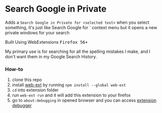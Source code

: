 # Search Google in Private
Adds a `Search Google in Private for <selected text>` when you select something, it's just like Search Google for <selected-text>` context menu but it opens a new private windows for your search

<kdb>Built Using WebExtensions</kbd> <kbd>Firefox 56+</kbd>

My primary use is for searching for all the spelling mistakes I make, and I don't want them in my Google Search History.

### How-to
1. clone this repo
2. install [web-ext](https://developer.mozilla.org/en-US/Add-ons/WebExtensions/Getting_started_with_web-ext) by running `npm install --global web-ext`
3. `cd` into extension folder
4. run `web-ext run` and it will add this extension to your firefox
5. go to `about:debugging` in opened browser and you can access [extension debugger](https://developer.mozilla.org/en-US/Add-ons/WebExtensions/Debugging)
